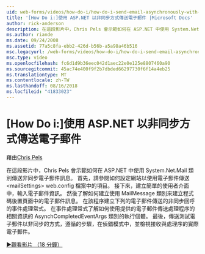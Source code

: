 ```yaml
---
uid: web-forms/videos/how-do-i/how-do-i-send-email-asynchronously-with-aspnet
title: '[How Do i:]使用 ASP.NET 以非同步方式傳送電子郵件 |Microsoft Docs'
author: rick-anderson
description: 在這段影片中，Chris Pels 會示範如何在 ASP.NET 中使用 System.Net.Mail 類別傳送非同步電子郵件訊息。 首先，請參閱如何設定 web si...
ms.author: riande
ms.date: 09/24/2008
ms.assetid: 77a5c8fa-ebb2-426d-b56b-a5a98a46b516
msc.legacyurl: /web-forms/videos/how-do-i/how-do-i-send-email-asynchronously-with-aspnet
msc.type: video
ms.openlocfilehash: fc6d1d9b36eec042d1aec22e0e125e8807460a90
ms.sourcegitcommit: 45ac74e400f9f2b7dbded66297730f6f14a4eb25
ms.translationtype: MT
ms.contentlocale: zh-TW
ms.lasthandoff: 08/16/2018
ms.locfileid: "41833023"
---
```

<a name="how-do-i-send-email-asynchronously-with-aspnet"></a>[How Do i:]使用 ASP.NET 以非同步方式傳送電子郵件
====================
藉由[Chris Pels](https://twitter.com/chrispels)

在這段影片中，Chris Pels 會示範如何在 ASP.NET 中使用 System.Net.Mail 類別傳送非同步電子郵件訊息。 首先，請參閱如何設定網站以使用電子郵件傳送&lt;mailSettings&gt; web.config 檔案中的項目。 接下來，建立簡單的使用者介面中，輸入電子郵件資訊。 然後了解如何建立使用 MailMessage 類別來建立程式碼後置頁面中的電子郵件訊息。 在該程序建立下列的電子郵件傳送的非同步回呼的事件處理常式。 在事件處理常式了解如何使用提供的電子郵件傳送處理程序的相關資訊的 AsynchCompletedEventArgs 類別的執行個體。 最後，傳送測試電子郵件以非同步的方式，遵循的步驟，在偵錯模式中，並檢視接收與處理序的實際電子郵件。

[&#9654;觀看影片 （18 分鐘）](https://channel9.msdn.com/Blogs/ASP-NET-Site-Videos/how-do-i-send-email-asynchronously-with-aspnet)
